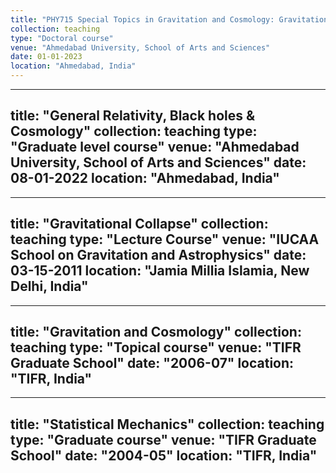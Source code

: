 ```yaml
---
title: "PHY715 Special Topics in Gravitation and Cosmology: Gravitational Collapse, Black Holes, and Spacetime Singularities"
collection: teaching
type: "Doctoral course"
venue: "Ahmedabad University, School of Arts and Sciences"
date: 01-01-2023
location: "Ahmedabad, India"
---
```


---
title: "General Relativity, Black holes & Cosmology"
collection: teaching
type: "Graduate level course"
venue: "Ahmedabad University, School of Arts and Sciences"
date: 08-01-2022
location: "Ahmedabad, India"
---

---
title: "Gravitational Collapse"
collection: teaching
type: "Lecture Course"
venue: "IUCAA School on Gravitation and Astrophysics"
date: 03-15-2011
location: "Jamia Millia Islamia, New Delhi, India"
---

---
title: "Gravitation and Cosmology"
collection: teaching
type: "Topical course"
venue: "TIFR Graduate School"
date: "2006-07"
location: "TIFR, India"
---

---
title: "Statistical Mechanics"
collection: teaching
type: "Graduate course"
venue: "TIFR Graduate School"
date: "2004-05"
location: "TIFR, India"
---
